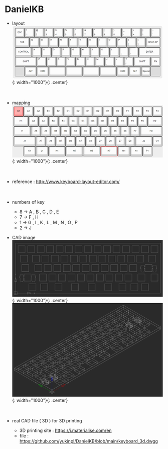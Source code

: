 # DanielKB
- layout
![title](https://github.com/yukinpl/DanielKB/blob/main/keyboard_layout.png){: width="1000"}{: .center}  
&nbsp;&nbsp;  
&nbsp;&nbsp;  
- mapping
![title](https://github.com/yukinpl/DanielKB/blob/main/mapping_between_keyboard_and_circuit.png){: width="1000"}{: .center}  
&nbsp;&nbsp;  
&nbsp;&nbsp;  
- reference : http://www.keyboard-layout-editor.com/  
&nbsp;&nbsp;  
&nbsp;&nbsp;  
- numbers of key
  * 8 -> A , B , C , D , E
  * 7 -> F , H
  * 1 -> G , I , K , L , M , N , O , P
  * 2 -> J

- CAD image
![title](https://github.com/yukinpl/DanielKB/blob/main/cad_image.png){: width="1000"}{: .center}  
![title](https://github.com/yukinpl/DanielKB/blob/main/cad_image2.png){: width="1000"}{: .center}  
&nbsp;&nbsp;  
&nbsp;&nbsp;  
- real CAD file ( 3D ) for 3D printing
  * 3D printing site : https://i.materialise.com/en
  * file : https://github.com/yukinpl/DanielKB/blob/main/keyboard_3d.dwgg
